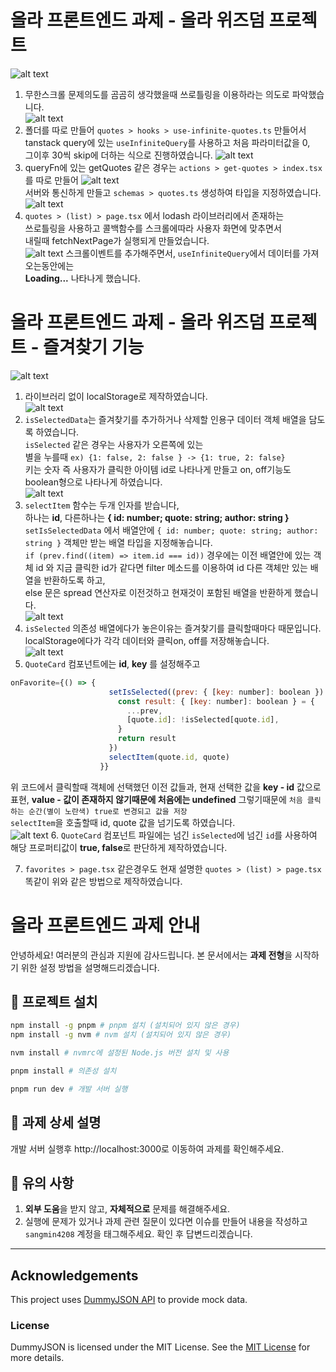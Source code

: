# 올라 프론트엔드 과제 - 올라 위즈덤 프로젝트

![alt text](메인화면.png)

1. 무한스크롤 문제의도를 곰곰히 생각했을때 쓰로틀링을 이용하라는 의도로 파악했습니다. <br/>
   ![alt text](useInfinite.png)
2. 폴더를 따로 만들어 `quotes > hooks > use-infinite-quotes.ts` 만들어서<br/>
   tanstack query에 있는 `useInfiniteQuery`를 사용하고 처음 파라미터값을 0,<br/>
   그이후 30씩 skip에 더하는 식으로 진행하였습니다.
   ![alt text](get-quotes.png)
3. queryFn에 있는 getQuotes 같은 경우는 `actions > get-quotes > index.tsx`를 따로 만들어 ![alt text](schema.png)
   <br/>
   서버와 통신하게 만들고 `schemas > quotes.ts` 생성하여 타입을 지정하였습니다.
   ![alt text](쓰로틀링무한스크롤.png)
4. `quotes > (list) > page.tsx` 에서 lodash 라이브러리에서 존재하는<br/>
   쓰로틀링을 사용하고 콜백함수를 스크롤에따라 사용자 화면에 맞추면서<br/>
   내릴때 fetchNextPage가 실행되게 만들었습니다.<br/>
   ![alt text](보충설명.png)
   스크롤이벤트를 추가해주면서, `useInfiniteQuery`에서 데이터를 가져오는동안에는<br/>
   **Loading...** 나타나게 했습니다.

# 올라 프론트엔드 과제 - 올라 위즈덤 프로젝트 - 즐겨찾기 기능

![alt text](즐겨찾기1.png)

1. 라이브러리 없이 localStorage로 제작하였습니다.<br/>
   ![alt text](필요1.png)
2. `isSelectedData`는 즐겨찾기를 추가하거나 삭제할 인용구 데이터 객체 배열을 담도록 하였습니다.<br/>
   `isSelected` 같은 경우는 사용자가 오른쪽에 있는<br/>
   별을 누를때 `ex) {1: false, 2: false } -> {1: true, 2: false}`<br/>
   키는 숫자 즉 사용자가 클릭한 아이템 id로 나타나게 만들고 on, off기능도 boolean형으로
   나타나게 하였습니다.<br/>
   ![alt text](필요2.png)
3. `selectItem` 함수는 두개 인자를 받습니다,<br/>
   하나는 **id**, 다른하나는 **{ id: number; quote: string; author: string }** <br/>
   `setIsSelectedData` 에서 배열안에 `{ id: number; quote: string; author: string }` 객체만 받는 배열 타입을 지정해놓습니다.<br/>
   `if (prev.find((item) => item.id === id))` 경우에는 이전 배열안에
   있는 객체 id 와 지금 클릭한 id가 같다면 filter 메소드를 이용하여
   id 다른 객체만 있는 배열을 반환하도록 하고,<br/>
   else 문은 spread 연산자로 이전것하고 현재것이 포함된
   배열을 반환하게 했습니다.<br/>
   ![alt text](필요3.png)
4. `isSelected` 의존성 배열에다가 놓은이유는 즐겨찾기를 클릭할때마다 때문입니다.<br/>
   localStorage에다가 각각 데이터와 클릭on, off를 저장해놓습니다.<br/>
   ![alt text](필요4.png)
5. `QuoteCard` 컴포넌트에는 **id**, **key** 를 설정해주고 <br/>

```js
onFavorite={() => {
                      setIsSelected((prev: { [key: number]: boolean }) => {
                        const result: { [key: number]: boolean } = {
                          ...prev,
                          [quote.id]: !isSelected[quote.id],
                        }
                        return result
                      })
                      selectItem(quote.id, quote)
                    }}
```
위 코드에서 클릭할때 객체에 선택했던 이전 값들과, 현재 선택한 값을 
**key - id** 값으로 표현, **value - 값이 존재하지 않기때문에 처음에는 undefined** 그렇기때문에 `처음 클릭하는 순간(별이 노란색) true로 변경되고 값을 저장`<br/>
`selectItem`을 호출할때 id, quote 값을 넘기도록 하였습니다.<br/>
![alt text](필요5.png)
6. `QuoteCard` 컴포넌트 파일에는 넘긴 `isSelected`에 넘긴 `id`를 사용하여
해당 프로퍼티값이 **true, false**로 판단하게 제작하였습니다.<br/>

7. `favorites > page.tsx` 같은경우도 현재 설명한 `quotes > (list) > page.tsx` 똑같이 위와 같은 방법으로 제작하였습니다.


# 올라 프론트엔드 과제 안내

안녕하세요!
여러분의 관심과 지원에 감사드립니다. 본 문서에서는 **과제 전형**을 시작하기 위한 설정 방법을 설명해드리겠습니다.

## 🚀 프로젝트 설치

```bash
npm install -g pnpm # pnpm 설치 (설치되어 있지 않은 경우)
npm install -g nvm # nvm 설치 (설치되어 있지 않은 경우)

nvm install # nvmrc에 설정된 Node.js 버전 설치 및 사용

pnpm install # 의존성 설치

pnpm run dev # 개발 서버 실행
```

## 📝 과제 상세 설명

개발 서버 실행후 http://localhost:3000로 이동하여 과제를 확인해주세요.

## 🙏 유의 사항

1. **외부 도움**을 받지 않고, **자체적으로** 문제를 해결해주세요.
2. 실행에 문제가 있거나 과제 관련 질문이 있다면 이슈를 만들어 내용을 작성하고 `sangmin4208` 계정을 태그해주세요. 확인 후 답변드리겠습니다.

---

## Acknowledgements

This project uses [DummyJSON API](https://github.com/Ovi/DummyJSON) to provide mock data.

### License

DummyJSON is licensed under the MIT License. See the [MIT License](https://opensource.org/licenses/MIT) for more details.
